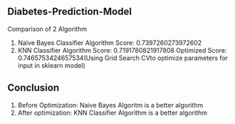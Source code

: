 ## Diabetes-Prediction-Model
Comparison of 2 Algorithm
1. Naive Bayes Classifier Algorithm
   Score: 0.7397260273972602
3. KNN Classifier Algorithm
   	 Score: 0.7191780821917808
   	 Optimized Score: 0.7465753424657534(Using Grid Search CVto optimize parameters for input in sklearn model)


## Conclusion
1. Before Optimization: Naive Bayes Algoritm is a better algorithm
2. After optimization: KNN Classifier Algorithm is a better algorithm
